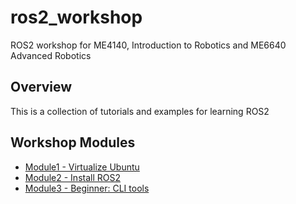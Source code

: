 # ros2_workshop
ROS2 workshop for ME4140, Introduction to Robotics and ME6640 Advanced Robotics

## Overview
This is a collection of tutorials and examples for learning ROS2

## Workshop Modules
- [Module1 - Virtualize Ubuntu](docs/module1/tutorial1-virtualize-ubuntu24.md)
- [Module2 - Install ROS2](docs/module2/tutorial2-install-ros2.md)
- [Module3 - Beginner: CLI tools](docs/module2/tutorial2-beginner-cli-tools.md)
